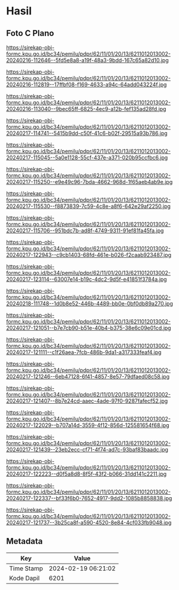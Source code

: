 # Hasil

## Foto C Plano

https://sirekap-obj-formc.kpu.go.id/bc34/pemilu/pdpr/62/11/01/20/13/6211012013002-20240216-112646--5fd5e8a8-a19f-48a3-9bdd-167c65a82d10.jpg

https://sirekap-obj-formc.kpu.go.id/bc34/pemilu/pdpr/62/11/01/20/13/6211012013002-20240216-112819--17ffbf08-f169-4633-a94c-64add043224f.jpg

https://sirekap-obj-formc.kpu.go.id/bc34/pemilu/pdpr/62/11/01/20/13/6211012013002-20240216-113040--9bec65ff-6825-4ec9-a12b-fef135ad28fd.jpg

https://sirekap-obj-formc.kpu.go.id/bc34/pemilu/pdpr/62/11/01/20/13/6211012013002-20240217-114741--5415b9dd-c50f-41c6-b02f-29515a93b786.jpg

https://sirekap-obj-formc.kpu.go.id/bc34/pemilu/pdpr/62/11/01/20/13/6211012013002-20240217-115045--5a0e1128-55cf-437e-a371-020b95ccfbc6.jpg

https://sirekap-obj-formc.kpu.go.id/bc34/pemilu/pdpr/62/11/01/20/13/6211012013002-20240217-115250--e9e49c96-7bda-4662-968d-1f65aeb4ab9e.jpg

https://sirekap-obj-formc.kpu.go.id/bc34/pemilu/pdpr/62/11/01/20/13/6211012013002-20240217-115530--f8873839-7c59-4c8e-a8f6-642e29af2250.jpg

https://sirekap-obj-formc.kpu.go.id/bc34/pemilu/pdpr/62/11/01/20/13/6211012013002-20240217-115706--951bdc7b-ad8f-4749-9311-91ef81fa45fa.jpg

https://sirekap-obj-formc.kpu.go.id/bc34/pemilu/pdpr/62/11/01/20/13/6211012013002-20240217-122943--c9cb1403-68fd-461e-b026-f2caab923487.jpg

https://sirekap-obj-formc.kpu.go.id/bc34/pemilu/pdpr/62/11/01/20/13/6211012013002-20240217-123114--63007e14-b19c-4dc2-9d5f-e41851f3784a.jpg

https://sirekap-obj-formc.kpu.go.id/bc34/pemilu/pdpr/62/11/01/20/13/6211012013002-20240218-111748--1d0b8e52-446b-4489-bb0e-0bf0db89a270.jpg

https://sirekap-obj-formc.kpu.go.id/bc34/pemilu/pdpr/62/11/01/20/13/6211012013002-20240217-121051--b7e7cb90-b51e-40b4-b375-38e6c09e01cd.jpg

https://sirekap-obj-formc.kpu.go.id/bc34/pemilu/pdpr/62/11/01/20/13/6211012013002-20240217-121111--c1f26aea-7fcb-486b-9da1-a317333feaf4.jpg

https://sirekap-obj-formc.kpu.go.id/bc34/pemilu/pdpr/62/11/01/20/13/6211012013002-20240217-121246--6eb47128-6f41-4857-8e57-79dfaed08c58.jpg

https://sirekap-obj-formc.kpu.go.id/bc34/pemilu/pdpr/62/11/01/20/13/6211012013002-20240217-121407--8b7e24cd-aaec-4ade-97f0-9287fafecf52.jpg

https://sirekap-obj-formc.kpu.go.id/bc34/pemilu/pdpr/62/11/01/20/13/6211012013002-20240217-122029--b707a14d-3559-4f12-856d-125581654f68.jpg

https://sirekap-obj-formc.kpu.go.id/bc34/pemilu/pdpr/62/11/01/20/13/6211012013002-20240217-121439--23eb2ecc-cf71-4f74-ad7c-93baf83baadc.jpg

https://sirekap-obj-formc.kpu.go.id/bc34/pemilu/pdpr/62/11/01/20/13/6211012013002-20240217-122223--d0f5a8d8-8f5f-43f2-b066-31dd141c2211.jpg

https://sirekap-obj-formc.kpu.go.id/bc34/pemilu/pdpr/62/11/01/20/13/6211012013002-20240217-122337--bf33f6b0-7652-4917-9dd2-1085b8858838.jpg

https://sirekap-obj-formc.kpu.go.id/bc34/pemilu/pdpr/62/11/01/20/13/6211012013002-20240217-121737--3b25ca8f-a590-4520-8e84-4cf033fb9048.jpg


## Metadata

| Key        | Value               |
| ---------- | ------------------- |
| Time Stamp | 2024-02-19 06:21:02 |
| Kode Dapil | 6201                |



